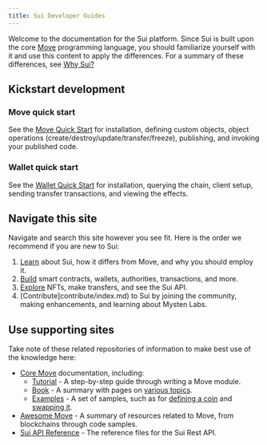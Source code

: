```yaml
---
title: Sui Developer Guides
---
```


Welcome to the documentation for the Sui platform. Since Sui is built upon the core [Move](https://github.com/MystenLabs/awesome-move) programming language,
you should familiarize yourself with it and use this content to apply the differences. For a summary of these differences, see [Why Sui?](learn/sui-move-diffs.md)

## Kickstart development

### Move quick start
See the [Move Quick Start](move.md) for installation, defining custom objects, object operations (create/destroy/update/transfer/freeze), publishing, and invoking your published code.
<!--- Then deeper: Sui standard library, design patterns, examples. --->

### Wallet quick start
See the [Wallet Quick Start](wallet.md) for installation, querying the chain, client setup, sending transfer transactions, and viewing the effects.
<!--- Then deeper: wallet CLI vs client service vs forwarder architecture, how to integrate your code (wallet, indexer, ...) with the client service or forwarder components. --->

## Navigate this site

Navigate and search this site however you see fit. Here is the order we recommend if you are new to Sui:

1. [Learn](learn/index.md) about Sui, how it differs from Move, and why you should employ it.
1. [Build](build/index.md) smart contracts, wallets, authorities, transactions, and more.
1. [Explore](explore/index.md) NFTs, make transfers, and see the Sui API.
1. [Contribute]contribute/index.md) to Sui by joining the community, making enhancements, and learning about Mysten Labs.


## Use supporting sites

Take note of these related repositories of information to make best use of the knowledge here:

* [Core Move](https://github.com/diem/move/tree/main/language/documentation) documentation, including:
  * [Tutorial](https://github.com/diem/move/blob/main/language/documentation/tutorial/README.md) - A step-by-step guide through writing a Move module.
  * [Book](https://github.com/diem/move/blob/main/language/documentation/book/src/introduction.md) - A summary with pages on [various topics](https://github.com/diem/move/tree/main/language/documentation/book/src).
  * [Examples](https://github.com/diem/move/tree/main/language/documentation/examples/experimental) - A set of samples, such as for [defining a coin](https://github.com/diem/move/tree/main/language/documentation/examples/experimental/basic-coin) and [swapping it](https://github.com/diem/move/tree/main/language/documentation/examples/experimental/coin-swap).
* [Awesome Move](https://github.com/MystenLabs/awesome-move/blob/main/README.md) - A summary of resources related to Move, from blockchains through code samples.
* [Sui API Reference](https://app.swaggerhub.com/apis/MystenLabs/sui-api/0.1 ) - The reference files for the Sui Rest API.
